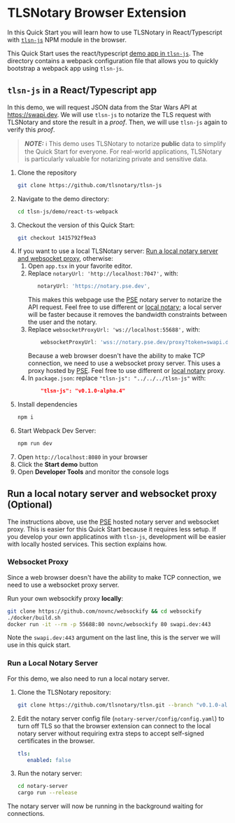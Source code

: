 # TLSNotary Browser Extension <a name="browser"></a>

In this Quick Start you will learn how to use TLSNotary in React/Typescript with [`tlsn-js`](https://github.com/tlsnotary/) NPM module in the browser.

This Quick Start uses the react/typescript [demo app in `tlsn-js`](https://github.com/tlsnotary/tlsn-js/tree/main/demo/react-ts-webpack). The directory contains a webpack configuration file that allows you to quickly bootstrap a webpack app using `tlsn-js`.

## `tlsn-js` in a React/Typescript app

In this demo, we will request JSON data from the Star Wars API at <https://swapi.dev>. We will use `tlsn-js` to notarize the TLS request with TLSNotary and store the result in a *proof*. Then, we will use `tlsn-js` again to verify this *proof*.

> **_NOTE:_** ℹ️ This demo uses TLSNotary to notarize **public** data to simplify the Quick Start for everyone. For real-world applications, TLSNotary is particularly valuable for notarizing private and sensitive data.



1. Clone the repository
    ```sh
    git clone https://github.com/tlsnotary/tlsn-js    
    ```
2. Navigate to the demo directory:
    ```sh
    cd tlsn-js/demo/react-ts-webpack
    ```
3. Checkout the version of this Quick Start:
    ```sh
    git checkout 1415792f9ea3
    ```
4. If you want to use a local TLSNotary server: [Run a local notary server and websocket proxy](#local), otherwise:
   1. Open `app.tsx` in your favorite editor.
   2. Replace `notaryUrl: 'http://localhost:7047',` with:
         ```ts
            notaryUrl: 'https://notary.pse.dev',
         ```
      This makes this webpage use the [PSE](https://pse.dev) notary server to notarize the API request. Feel free to use different or [local notary](#local); a local server will be faster because it removes the bandwidth constraints between the user and the notary.
   3. Replace `websocketProxyUrl: 'ws://localhost:55688',` with:
        ```ts
            websocketProxyUrl: 'wss://notary.pse.dev/proxy?token=swapi.dev',
        ```
      Because a web browser doesn't have the ability to make TCP connection, we need to use a websocket proxy server. This uses a proxy hosted by [PSE](https://pse.dev). Feel free to use different or [local notary](#local) proxy.
   4. In `package.json`: replace `"tlsn-js": "../../../tlsn-js"` with:
        ```json
            "tlsn-js": "v0.1.0-alpha.4"
        ```
5. Install dependencies
    ```sh
    npm i
    ```
6. Start Webpack Dev Server:
    ```sh
    npm run dev
    ```
7. Open `http://localhost:8080` in your browser
8. Click the **Start demo** button
9. Open **Developer Tools** and monitor the console logs


## Run a local notary server and websocket proxy <a name="local"></a> (Optional)

The instructions above, use the [PSE](https://pse.dev) hosted notary server and websocket proxy. This is easier for this Quick Start because it requires less setup. If you develop your own applicatinos with `tlsn-js`, development will be easier with locally hosted services. This section explains how.

### Websocket Proxy <a name="proxy"></a>

Since a web browser doesn't have the ability to make TCP connection, we need to use a websocket proxy server.

Run your own websockify proxy **locally**:
```sh
git clone https://github.com/novnc/websockify && cd websockify
./docker/build.sh
docker run -it --rm -p 55688:80 novnc/websockify 80 swapi.dev:443
```

Note the `swapi.dev:443` argument on the last line, this is the server we will use in this quick start.

### Run a Local Notary Server <a name="local-notary"></a>

For this demo, we also need to run a local notary server.

1. Clone the TLSNotary repository:
   ```sh
   git clone https://github.com/tlsnotary/tlsn.git --branch "v0.1.0-alpha.4"
   ```
2. Edit the notary server config file (`notary-server/config/config.yaml`) to turn off TLS so that the browser extension can connect to the local notary server without requiring extra steps to accept self-signed certificates in the browser.
   ```yaml
   tls:
      enabled: false
   ```
3. Run the notary server:
   ```sh
   cd notary-server
   cargo run --release
   ```

The notary server will now be running in the background waiting for connections.
